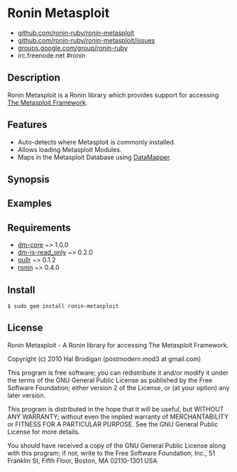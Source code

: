 # Ronin Metasploit

* [github.com/ronin-ruby/ronin-metasploit](http://github.com/ronin-ruby/ronin-metasploit/)
* [github.com/ronin-ruby/ronin-metasploit/issues](http://github.com/ronin-ruby/ronin-metasploit/issues)
* [groups.google.com/group/ronin-ruby](http://groups.google.com/group/ronin-ruby)
* irc.freenode.net #ronin

## Description

Ronin Metasploit is a Ronin library which provides support for accessing
[The Metasploit Framework](http://www.metasploit.com/).

## Features

* Auto-detects where Metasploit is commonly installed.
* Allows loading Metasploit Modules.
* Maps in the Metasploit Database using
  [DataMapper](http://datamapper.org).

## Synopsis

## Examples

## Requirements

* [dm-core](http://datamapper.org) ~> 1.0.0
* [dm-is-read_only](http://github.com/postmodern/dm-is-read_only) ~> 0.2.0
* [pullr](http://github.com/postmodern/pullr) ~> 0.1.2
* [ronin](http://ronin-ruby.github.com/) ~> 0.4.0

## Install

    $ sudo gem install ronin-metasploit

## License

Ronin Metasploit - A Ronin library for accessing The Metasploit Framework.

Copyright (c) 2010 Hal Brodigan (postmodern.mod3 at gmail.com)

This program is free software; you can redistribute it and/or modify
it under the terms of the GNU General Public License as published by
the Free Software Foundation; either version 2 of the License, or
(at your option) any later version.

This program is distributed in the hope that it will be useful,
but WITHOUT ANY WARRANTY; without even the implied warranty of
MERCHANTABILITY or FITNESS FOR A PARTICULAR PURPOSE.  See the
GNU General Public License for more details.

You should have received a copy of the GNU General Public License
along with this program; if not, write to the Free Software
Foundation, Inc., 51 Franklin St, Fifth Floor, Boston, MA  02110-1301  USA
